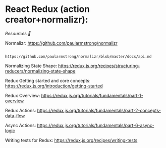 # React Redux (action creator+normalizr):

_Resources 🔽_

Normalizr: https://github.com/paularmstrong/normalizr

           https://github.com/paularmstrong/normalizr/blob/master/docs/api.md
           
Normalizing State Shape: https://redux.js.org/recipes/structuring-reducers/normalizing-state-shape

Redux Getting started and core concepts: https://redux.js.org/introduction/getting-started

Redux Overview: https://redux.js.org/tutorials/fundamentals/part-1-overview

Redux Actions: https://redux.js.org/tutorials/fundamentals/part-2-concepts-data-flow

Async Actions: https://redux.js.org/tutorials/fundamentals/part-6-async-logic

Writing tests for Redux: https://redux.js.org/recipes/writing-tests
